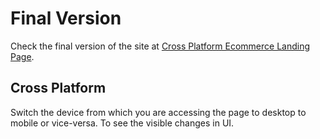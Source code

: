 # Final Version

Check the final version of the site at [Cross Platform Ecommerce Landing Page](https://cross-platform-ecommerce-page.netlify.app/).

## Cross Platform

Switch the device from which you are accessing the page to desktop to mobile or vice-versa. To see the visible changes in UI.
